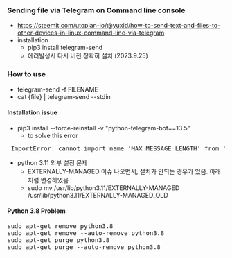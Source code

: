 ### Sending file via Telegram on Command line console
- https://steemit.com/utopian-io/@yuxid/how-to-send-text-and-files-to-other-devices-in-linux-command-line-via-telegram
- installation
  - pip3 install telegram-send
  - 에러발생시 다시 버전 정확히 설치 (2023.9.25)

### How to use
- telegram-send -f FILENAME
- cat {file} | telegram-send --stdin

#### Installation issue

- pip3 install --force-reinstall -v "python-telegram-bot==13.5"
  - to solve this error
<pre> ImportError: cannot import name 'MAX_MESSAGE_LENGTH' from 'telegram.constants' (/home/user/.local/lib/python3.10/site-packages/telegram/constants.py) </pre>

- python 3.11 외부 설정 문제
  - EXTERNALLY-MANAGED 이슈 나오면서, 설치가 안되는 경우가 있음. 아래처럼 변경하였음 
  - sudo mv /usr/lib/python3.11/EXTERNALLY-MANAGED /usr/lib/python3.11/EXTERNALLY-MANAGED_OLD


#### Python 3.8 Problem
<pre>
sudo apt-get remove python3.8
sudo apt-get remove --auto-remove python3.8
sudo apt-get purge python3.8
sudo apt-get purge --auto-remove python3.8
</pre>
